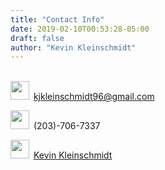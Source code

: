 ```yaml
---
title: "Contact Info"
date: 2019-02-10T00:53:28-05:00
draft: false
author: "Kevin Kleinschmidt"
---
```

<HTML>
<style>
  .icon {
    width: 30px;
    height: 30px;
    padding-right:3px;
  }
}
</style>
<br>
<img src="/email.png" class="icon"> <a href="mailto:kjkleinschmidt@gmail.com">kjkleinschmidt96@gmail.com</a>
<br>
<p> <img src="/cell.png" class="icon"> (203)-706-7337 </p>
<img src="/linkicon.png" class="icon"> <a href="https://www.linkedin.com/in/kevin-kleinschmidt/" target="_blank">Kevin Kleinschmidt</a>
</HTML>
